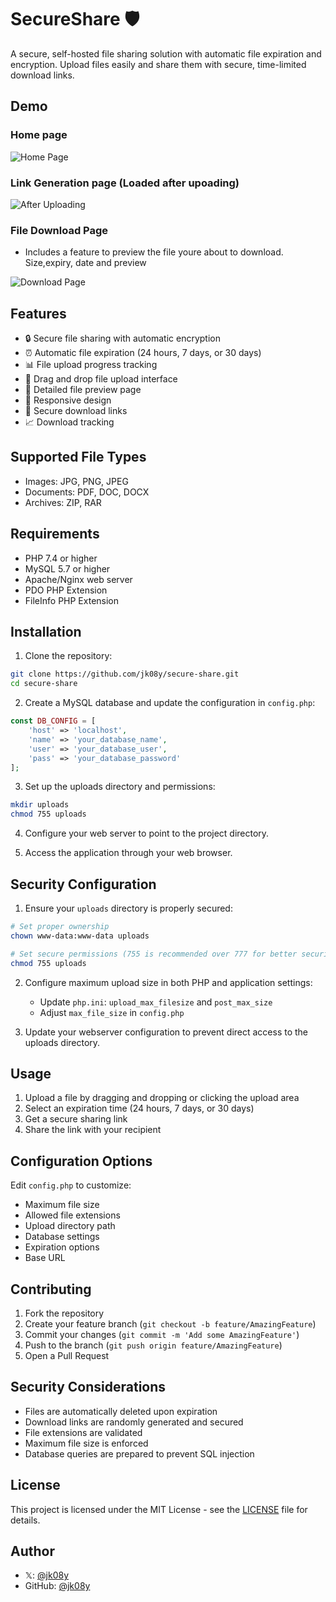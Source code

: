 # SecureShare 🛡️

A secure, self-hosted file sharing solution with automatic file expiration and encryption. Upload files easily and share them with secure, time-limited download links.

## Demo
### Home page
![Home Page](https://raw.githubusercontent.com/jk08y/secure-share/refs/heads/main/screenshots/Screenshot%20from%202024-11-18%2000-50-26.png)

### Link Generation page (Loaded after upoading)

![After Uploading](https://raw.githubusercontent.com/jk08y/secure-share/refs/heads/main/screenshots/Screenshot%20from%202024-11-18%2000-50-34.png)

### File Download Page
- Includes a feature to preview the file youre about to download. Size,expiry, date and preview

![Download Page](https://raw.githubusercontent.com/jk08y/secure-share/refs/heads/main/screenshots/Screenshot%20from%202024-11-18%2000-51-00.png)

## Features

- 🔒 Secure file sharing with automatic encryption
- ⏰ Automatic file expiration (24 hours, 7 days, or 30 days)
- 📊 File upload progress tracking
- 🎯 Drag and drop file upload interface
- 📝 Detailed file preview page
- 📱 Responsive design
- 🔗 Secure download links
- 📈 Download tracking

## Supported File Types

- Images: JPG, PNG, JPEG
- Documents: PDF, DOC, DOCX
- Archives: ZIP, RAR

## Requirements

- PHP 7.4 or higher
- MySQL 5.7 or higher
- Apache/Nginx web server
- PDO PHP Extension
- FileInfo PHP Extension

## Installation

1. Clone the repository:
```bash
git clone https://github.com/jk08y/secure-share.git
cd secure-share
```

2. Create a MySQL database and update the configuration in `config.php`:
```php
const DB_CONFIG = [
    'host' => 'localhost',
    'name' => 'your_database_name',
    'user' => 'your_database_user',
    'pass' => 'your_database_password'
];
```

3. Set up the uploads directory and permissions:
```bash
mkdir uploads
chmod 755 uploads
```

4. Configure your web server to point to the project directory.

5. Access the application through your web browser.

## Security Configuration

1. Ensure your `uploads` directory is properly secured:
```bash
# Set proper ownership
chown www-data:www-data uploads

# Set secure permissions (755 is recommended over 777 for better security)
chmod 755 uploads
```

2. Configure maximum upload size in both PHP and application settings:
   - Update `php.ini`: `upload_max_filesize` and `post_max_size`
   - Adjust `max_file_size` in `config.php`

3. Update your webserver configuration to prevent direct access to the uploads directory.

## Usage

1. Upload a file by dragging and dropping or clicking the upload area
2. Select an expiration time (24 hours, 7 days, or 30 days)
3. Get a secure sharing link
4. Share the link with your recipient

## Configuration Options

Edit `config.php` to customize:
- Maximum file size
- Allowed file extensions
- Upload directory path
- Database settings
- Expiration options
- Base URL

## Contributing

1. Fork the repository
2. Create your feature branch (`git checkout -b feature/AmazingFeature`)
3. Commit your changes (`git commit -m 'Add some AmazingFeature'`)
4. Push to the branch (`git push origin feature/AmazingFeature`)
5. Open a Pull Request

## Security Considerations

- Files are automatically deleted upon expiration
- Download links are randomly generated and secured
- File extensions are validated
- Maximum file size is enforced
- Database queries are prepared to prevent SQL injection

## License

This project is licensed under the MIT License - see the [LICENSE](LICENSE) file for details.

## Author

-  𝕏: [@jk08y](https://x.com/jk08y)
- GitHub: [@jk08y](https://github.com/jk08y)
